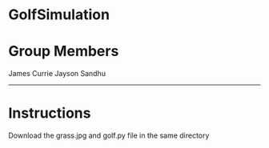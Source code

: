 # GolfSimulation

# Group Members
James Currie
Jayson Sandhu

*******************************
# Instructions
Download the grass.jpg and golf.py file in the same directory

